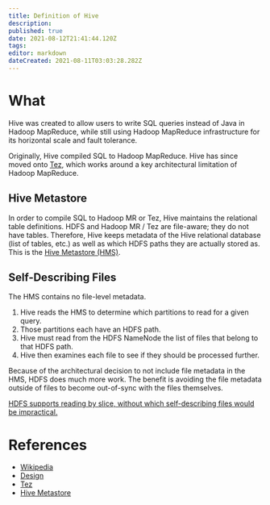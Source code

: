```yaml
---
title: Definition of Hive
description: 
published: true
date: 2021-08-12T21:41:44.120Z
tags: 
editor: markdown
dateCreated: 2021-08-11T03:03:28.282Z
---
```


# What
Hive was created to allow users to write SQL queries instead of Java in Hadoop MapReduce, while still using Hadoop MapReduce infrastructure for its horizontal scale and fault tolerance.

Originally, Hive compiled SQL to Hadoop MapReduce. Hive has since moved onto [Tez](https://tez.apache.org/), which works around a key architectural limitation of Hadoop MapReduce.

## Hive Metastore
In order to compile SQL to Hadoop MR or Tez, Hive maintains the relational table definitions. HDFS and Hadoop MR / Tez are file-aware; they do not have tables. Therefore, Hive keeps metadata of the Hive relational database (list of tables, etc.) as well as which HDFS paths they are actually stored as. This is the [Hive Metastore (HMS)](https://docs.cloudera.com/runtime/7.2.10/hive-hms-overview/topics/hive-hms-introduction.html).

## Self-Describing Files
The HMS contains no file-level metadata.
1. Hive reads the HMS to determine which partitions to read for a given query.
2. Those partitions each have an HDFS path.
3. Hive must read from the HDFS NameNode the list of files that belong to that HDFS path.
4. Hive then examines each file to see if they should be processed further.

Because of the architectural decision to not include file metadata in the HMS, HDFS does much more work. The benefit is avoiding the file metadata outside of files to become out-of-sync with the files themselves.

[HDFS supports reading by slice, without which self-describing files would be impractical.](/training/qram/dishes/slice_oriented_file_format)

# References
- [Wikipedia](https://en.wikipedia.org/wiki/Apache_Hive)
- [Design](https://cwiki.apache.org/confluence/display/hive/design)
- [Tez](https://tez.apache.org/)
- [Hive Metastore](https://docs.cloudera.com/runtime/7.2.10/hive-hms-overview/topics/hive-hms-introduction.html)
